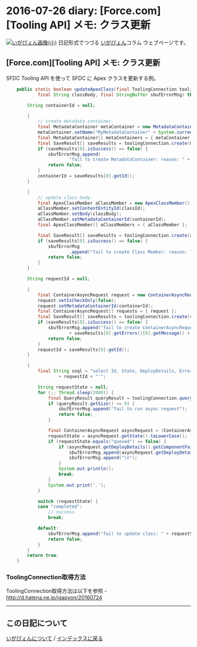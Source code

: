 2016-07-26 diary: [Force.com][Tooling API] メモ: クラス更新
=====================================================================================================
[![いがぴょん画像(小)](https://igapyon.github.io/diary/images/iga200306s.jpg "いがぴょん")](https://igapyon.github.io/diary/memo/memoigapyon.html) 日記形式でつづる [いがぴょん](https://igapyon.github.io/diary/memo/memoigapyon.html)コラム ウェブページです。

## [Force.com][Tooling API] メモ: クラス更新


SFDC Tooling API を使って SFDC に Apex クラスを更新する例。
```java
    public static boolean updateApexClass(final ToolingConnection toolingConnection, final String classId,
            final String classBody, final StringBuffer sbufErrorMsg) throws ConnectionException, InterruptedException {

        String containerId = null;

        {
            // create metadata container.
            final MetadataContainer metaContainer = new MetadataContainer();
            metaContainer.setName("MyMetadataContainer" + System.currentTimeMillis());
            final MetadataContainer[] metaContainers = { metaContainer };
            final SaveResult[] saveResults = toolingConnection.create(metaContainers);
            if (saveResults[0].isSuccess() == false) {
                sbufErrorMsg.append(
                        "fail to create MetadataContainer: reason: " + saveResults[0].getErrors()[0].getMessage());
                return false;
            }
            containerId = saveResults[0].getId();
        }

        {
            // update class body.
            final ApexClassMember aClassMember = new ApexClassMember();
            aClassMember.setContentEntityId(classId);
            aClassMember.setBody(classBody);
            aClassMember.setMetadataContainerId(containerId);
            final ApexClassMember[] aClassMembers = { aClassMember };

            final SaveResult[] saveResults = toolingConnection.create(aClassMembers);
            if (saveResults[0].isSuccess() == false) {
                sbufErrorMsg
                        .append("fail to create Class Member: reason: " + saveResults[0].getErrors()[0].getMessage());
                return false;
            }
        }

        String requestId = null;

        {
            final ContainerAsyncRequest request = new ContainerAsyncRequest();
            request.setIsCheckOnly(false);
            request.setMetadataContainerId(containerId);
            final ContainerAsyncRequest[] requests = { request };
            final SaveResult[] saveResults = toolingConnection.create(requests);
            if (saveResults[0].isSuccess() == false) {
                sbufErrorMsg.append("fail to create ContainerAsyncRequest object: reason: "
                        + saveResults[0].getErrors()[0].getMessage() + "\n");
                return false;
            }
            requestId = saveResults[0].getId();
        }

        {
            final String soql = "select Id, State, DeployDetails, ErrorMsg from ContainerAsyncRequest where id = '"
                    + requestId + "'";

            String requestState = null;
            for (;; Thread.sleep(2000)) {
                final QueryResult queryResult = toolingConnection.query(soql);
                if (queryResult.getSize() <= 0) {
                    sbufErrorMsg.append("fail to run async request");
                    return false;
                }

                final ContainerAsyncRequest asyncRequest = (ContainerAsyncRequest) queryResult.getRecords()[0];
                requestState = asyncRequest.getState().toLowerCase();
                if (requestState.equals("queued") == false) {
                    if (asyncRequest.getDeployDetails().getComponentFailures().length > 0) {
                        sbufErrorMsg.append(asyncRequest.getDeployDetails().getComponentFailures()[0].getProblem());
                        sbufErrorMsg.append("\n");
                    }
                    System.out.println();
                    break;
                }
                System.out.print('.');
            }

            switch (requestState) {
            case "completed":
                // success.
                break;

            default:
                sbufErrorMsg.append("fail to update class: " + requestState);
                return false;
            }
        }
        return true;
    }
```


### ToolingConnection取得方法

ToolingConnection取得方法は以下を参照
-http://d.hatena.ne.jp/igapyon/20160724



----------------------------------------------------------------------------------------------------

## この日記について
[いがぴょんについて](http://www.igapyon.jp/igapyon/diary/memo/memoigapyon.html) / [インデックスに戻る](https://igapyon.github.io/diary/idxall.html)
